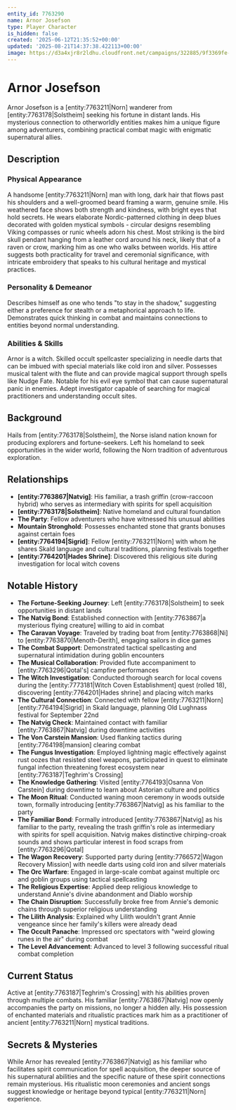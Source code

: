 ```yaml
---
entity_id: 7763290
name: Arnor Josefson
type: Player Character
is_hidden: false
created: '2025-06-12T21:35:52+00:00'
updated: '2025-08-21T14:37:38.422113+00:00'
image: https://d3a4xjr8r2ldhu.cloudfront.net/campaigns/322885/9f3369fe-110e-4695-8960-7254b8b5c619.jpg
---
```


# Arnor Josefson

Arnor Josefson is a [entity:7763211|Norn] wanderer from [entity:7763178|Solstheim] seeking his fortune in distant lands. His mysterious connection to otherworldly entities makes him a unique figure among adventurers, combining practical combat magic with enigmatic supernatural allies.

## Description

### Physical Appearance

A handsome [entity:7763211|Norn] man with long, dark hair that flows past his shoulders and a well-groomed beard framing a warm, genuine smile. His weathered face shows both strength and kindness, with bright eyes that hold secrets. He wears elaborate Nordic-patterned clothing in deep blues decorated with golden mystical symbols - circular designs resembling Viking compasses or runic wheels adorn his chest. Most striking is the bird skull pendant hanging from a leather cord around his neck, likely that of a raven or crow, marking him as one who walks between worlds. His attire suggests both practicality for travel and ceremonial significance, with intricate embroidery that speaks to his cultural heritage and mystical practices.

### Personality & Demeanor

Describes himself as one who tends "to stay in the shadow," suggesting either a preference for stealth or a metaphorical approach to life. Demonstrates quick thinking in combat and maintains connections to entities beyond normal understanding.

### Abilities & Skills

Arnor is a witch. Skilled occult spellcaster specializing in needle darts that can be imbued with special materials like cold iron and silver. Possesses musical talent with the flute and can provide magical support through spells like Nudge Fate. Notable for his evil eye symbol that can cause supernatural panic in enemies. Adept investigator capable of searching for magical practitioners and understanding occult sites.

## Background

Hails from [entity:7763178|Solstheim], the Norse island nation known for producing explorers and fortune-seekers. Left his homeland to seek opportunities in the wider world, following the Norn tradition of adventurous exploration.

## Relationships

- **[entity:7763867|Natvig]**: His familiar, a trash griffin (crow-raccoon hybrid) who serves as intermediary with spirits for spell acquisition
- **[entity:7763178|Solstheim]**: Native homeland and cultural foundation
- **The Party**: Fellow adventurers who have witnessed his unusual abilities
- **Mountain Stronghold**: Possesses enchanted stone that grants bonuses against certain foes
- **[entity:7764194|Sigrid]**: Fellow [entity:7763211|Norn] with whom he shares Skald language and cultural traditions, planning festivals together
- **[entity:7764201|Hades Shrine]**: Discovered this religious site during investigation for local witch covens

## Notable History

- **The Fortune-Seeking Journey**: Left [entity:7763178|Solstheim] to seek opportunities in distant lands
- **The Natvig Bond**: Established connection with [entity:7763867|a mysterious flying creature] willing to aid in combat
- **The Caravan Voyage**: Traveled by trading boat from [entity:7763868|Ni] to [entity:7763870|Menoth-Derith], engaging sailors in dice games
- **The Combat Support**: Demonstrated tactical spellcasting and supernatural intimidation during goblin encounters
- **The Musical Collaboration**: Provided flute accompaniment to [entity:7763296|Qotal's] campfire performances
- **The Witch Investigation**: Conducted thorough search for local covens during the [entity:7773181|Witch Coven Establishment] quest (rolled 18), discovering [entity:7764201|Hades shrine] and placing witch marks
- **The Cultural Connection**: Connected with fellow [entity:7763211|Norn] [entity:7764194|Sigrid] in Skald language, planning Old Lughnass festival for September 22nd
- **The Natvig Check**: Maintained contact with familiar [entity:7763867|Natvig] during downtime activities
- **The Von Carstein Mansion**: Used flanking tactics during [entity:7764198|mansion] clearing combat
- **The Fungus Investigation**: Employed lightning magic effectively against rust oozes that resisted steel weapons, participated in quest to eliminate fungal infection threatening forest ecosystem near [entity:7763187|Teghrim's Crossing]
- **The Knowledge Gathering**: Visited [entity:7764193|Osanna Von Carstein] during downtime to learn about Astorian culture and politics
- **The Moon Ritual**: Conducted waning moon ceremony in woods outside town, formally introducing [entity:7763867|Natvig] as his familiar to the party
- **The Familiar Bond**: Formally introduced [entity:7763867|Natvig] as his familiar to the party, revealing the trash griffin's role as intermediary with spirits for spell acquisition. Natvig makes distinctive chirping-croak sounds and shows particular interest in food scraps from [entity:7763296|Qotal]
- **The Wagon Recovery**: Supported party during [entity:7766572|Wagon Recovery Mission] with needle darts using cold iron and silver materials
- **The Orc Warfare**: Engaged in large-scale combat against multiple orc and goblin groups using tactical spellcasting
- **The Religious Expertise**: Applied deep religious knowledge to understand Annie's divine abandonment and Diablo worship
- **The Chain Disruption**: Successfully broke free from Annie's demonic chains through superior religious understanding
- **The Lilith Analysis**: Explained why Lilith wouldn't grant Annie vengeance since her family's killers were already dead
- **The Occult Panache**: Impressed orc spectators with "weird glowing runes in the air" during combat
- **The Level Advancement**: Advanced to level 3 following successful ritual combat completion

## Current Status

Active at [entity:7763187|Teghrim's Crossing] with his abilities proven through multiple combats. His familiar [entity:7763867|Natvig] now openly accompanies the party on missions, no longer a hidden ally. His possession of enchanted materials and ritualistic practices mark him as a practitioner of ancient [entity:7763211|Norn] mystical traditions.

## Secrets & Mysteries

While Arnor has revealed [entity:7763867|Natvig] as his familiar who facilitates spirit communication for spell acquisition, the deeper source of his supernatural abilities and the specific nature of these spirit connections remain mysterious. His ritualistic moon ceremonies and ancient songs suggest knowledge or heritage beyond typical [entity:7763211|Norn] experience.